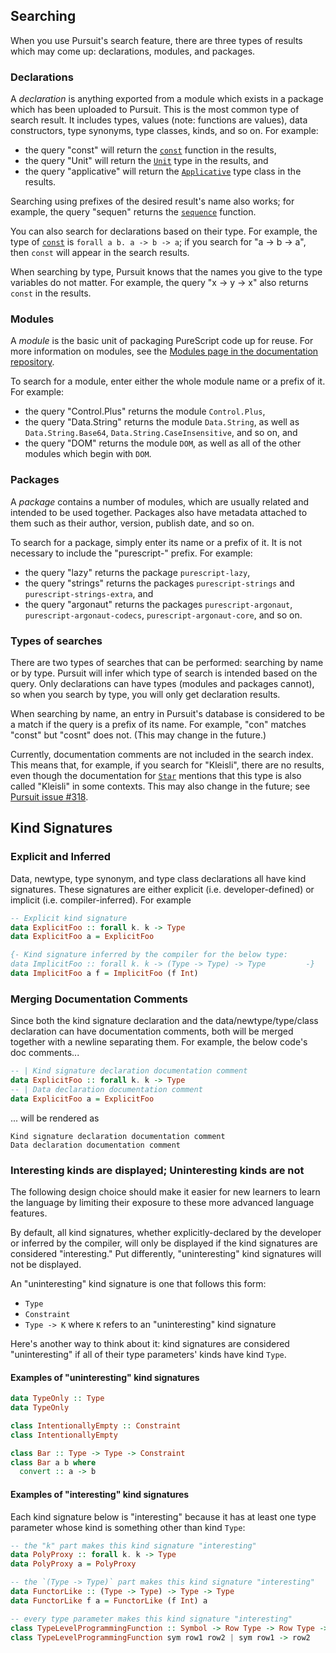 ## <a name="searching"></a>Searching

When you use Pursuit's search feature, there are three types of results which
may come up: declarations, modules, and packages.

### Declarations

A *declaration* is anything exported from a module which exists in a package
which has been uploaded to Pursuit. This is the most common type of search
result. It includes types, values (note: functions are values), data
constructors, type synonyms, type classes, kinds, and so on. For example:

* the query "const" will return the [`const`][] function in the results,
* the query "Unit" will return the [`Unit`][] type in the results, and
* the query "applicative" will return the [`Applicative`][] type class in the
  results.

Searching using prefixes of the desired result's name also works; for example,
the query "sequen" returns the [`sequence`][] function.

You can also search for declarations based on their type. For example, the type
of [`const`][] is `forall a b. a -> b -> a`; if you search for "a -> b -> a",
then `const` will appear in the search results.

When searching by type, Pursuit knows that the names you give to the type
variables do not matter. For example, the query "x -> y -> x" also returns
`const` in the results.

### Modules

A *module* is the basic unit of packaging PureScript code up for reuse. For more
information on modules, see the [Modules page in the documentation
repository][].

To search for a module, enter either the whole module name or a prefix of it.
For example:

- the query "Control.Plus" returns the module `Control.Plus`,
- the query "Data.String" returns the module `Data.String`, as well as
  `Data.String.Base64`, `Data.String.CaseInsensitive`, and so on, and
- the query "DOM" returns the module `DOM`, as well as all of the other modules
  which begin with `DOM`.

### Packages

A *package* contains a number of modules, which are usually related and
intended to be used together. Packages also have metadata attached to them such
as their author, version, publish date, and so on.

To search for a package, simply enter its name or a prefix of it. It is not
necessary to include the "purescript-" prefix. For example:

* the query "lazy" returns the package `purescript-lazy`,
* the query "strings" returns the packages `purescript-strings` and
  `purescript-strings-extra`, and
* the query "argonaut" returns the packages `purescript-argonaut`,
  `purescript-argonaut-codecs`, `purescript-argonaut-core`, and so on.

### Types of searches

There are two types of searches that can be performed: searching by name or by
type. Pursuit will infer which type of search is intended based on the query.
Only declarations can have types (modules and packages cannot), so when you
search by type, you will only get declaration results.

When searching by name, an entry in Pursuit's database is considered to be a
match if the query is a prefix of its name. For example, "con" matches "const"
but "cosnt" does not. (This may change in the future.)

Currently, documentation comments are not included in the search index. This
means that, for example, if you search for "Kleisli", there are no results,
even though the documentation for [`Star`][] mentions that this type is also
called "Kleisli" in some contexts. This may also change in the future; see
[Pursuit issue #318](https://github.com/purescript/pursuit/issues/318).

[`const`]: https://pursuit.purescript.org/packages/purescript-prelude/docs/Prelude#v:const
[`Applicative`]: https://pursuit.purescript.org/packages/purescript-prelude/docs/Prelude#t:Applicative
[`Unit`]: https://pursuit.purescript.org/packages/purescript-prelude/docs/Prelude#t:Unit
[`sequence`]: https://pursuit.purescript.org/packages/purescript-foldable-traversable/docs/Data.Traversable#t:Traversable
[Modules page in the documentation repository]: https://github.com/purescript/documentation/blob/master/language/Modules.md
[`Star`]: https://pursuit.purescript.org/packages/purescript-profunctor/docs/Data.Profunctor.Star#t:Star

## Kind Signatures

### Explicit and Inferred

Data, newtype, type synonym, and type class declarations all have kind
signatures. These signatures are either explicit (i.e. developer-defined)
or implicit (i.e. compiler-inferred). For example

```purescript
-- Explicit kind signature
data ExplicitFoo :: forall k. k -> Type
data ExplicitFoo a = ExplicitFoo

{- Kind signature inferred by the compiler for the below type:
data ImplicitFoo :: forall k. k -> (Type -> Type) -> Type         -}
data ImplicitFoo a f = ImplicitFoo (f Int)
```

### Merging Documentation Comments

Since both the kind signature declaration and the data/newtype/type/class
declaration can have documentation comments, both will be merged together
with a newline separating them. For example, the below code's doc comments...
```purescript
-- | Kind signature declaration documentation comment
data ExplicitFoo :: forall k. k -> Type
-- | Data declaration documentation comment
data ExplicitFoo a = ExplicitFoo
```
... will be rendered as
```
Kind signature declaration documentation comment
Data declaration documentation comment
```

### Interesting kinds are displayed; Uninteresting kinds are not

The following design choice should make it easier for new learners
to learn the language by limiting their exposure to these more
advanced language features.

By default, all kind signatures, whether explicitly-declared by the developer
or inferred by the compiler, will only be displayed if the kind signatures
are considered "interesting." Put differently, "uninteresting" kind signatures will not be displayed.

An "uninteresting" kind signature is one that follows this form:
- `Type`
- `Constraint`
- `Type -> K` where `K` refers to an "uninteresting" kind signature

Here's another way to think about it: kind signatures are considered
"uninteresting" if all of their type parameters' kinds have kind `Type`.

#### Examples of "uninteresting" kind signatures

```purescript
data TypeOnly :: Type
data TypeOnly

class IntentionallyEmpty :: Constraint
class IntentionallyEmpty

class Bar :: Type -> Type -> Constraint
class Bar a b where
  convert :: a -> b
```

#### Examples of "interesting" kind signatures

Each kind signature below is "interesting" because it has at least one
type parameter whose kind is something other than kind `Type`:
```purescript
-- the "k" part makes this kind signature "interesting"
data PolyProxy :: forall k. k -> Type
data PolyProxy a = PolyProxy

-- the `(Type -> Type)` part makes this kind signature "interesting"
data FunctorLike :: (Type -> Type) -> Type -> Type
data FunctorLike f a = FunctorLike (f Int) a

-- every type parameter makes this kind signature "interesting"
class TypeLevelProgrammingFunction :: Symbol -> Row Type -> Row Type -> Constraint
class TypeLevelProgrammingFunction sym row1 row2 | sym row1 -> row2
```
